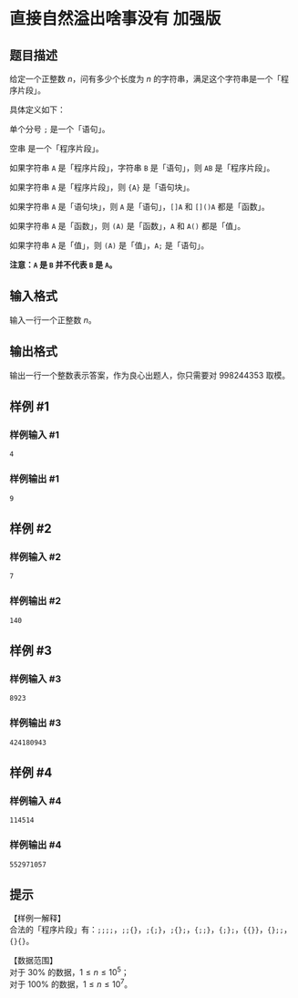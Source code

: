 # 直接自然溢出啥事没有 加强版

## 题目描述

给定一个正整数 $n$，问有多少个长度为 $n$ 的字符串，满足这个字符串是一个「程序片段」。

具体定义如下：

单个分号 `;` 是一个「语句」。

空串 是一个「程序片段」。

如果字符串 `A` 是「程序片段」，字符串 `B` 是「语句」，则 `AB` 是「程序片段」。

如果字符串 `A` 是「程序片段」，则 `{A}` 是「语句块」。

如果字符串 `A` 是「语句块」，则 `A` 是「语句」，`[]A` 和 `[]()A` 都是「函数」。

如果字符串 `A` 是「函数」，则 `(A)` 是「函数」，`A` 和 `A()` 都是「值」。

如果字符串 `A` 是「值」，则 `(A)` 是「值」，`A;` 是「语句」。

**注意：`A` 是 `B` 并不代表 `B` 是 `A`。**

## 输入格式

输入一行一个正整数 $n$。

## 输出格式

输出一行一个整数表示答案，作为良心出题人，你只需要对 $998244353$ 取模。

## 样例 #1

### 样例输入 #1
```
4
```

### 样例输出 #1

```
9
```

## 样例 #2

### 样例输入 #2
```
7
```

### 样例输出 #2

```
140
```

## 样例 #3

### 样例输入 #3
```
8923
```

### 样例输出 #3

```
424180943
```

## 样例 #4

### 样例输入 #4
```
114514
```

### 样例输出 #4

```
552971057
```

## 提示

【样例一解释】  
合法的「程序片段」有：`;;;;`，`;;{}`，`;{;}`，`;{};`，`{;;}`，`{;};`，`{{}}`，`{};;`，`{}{}`。

【数据范围】  
对于 $30\%$ 的数据，$1\le n \le 10^5$；   
对于 $100\%$ 的数据，$1\le n \le 10^7$。  
